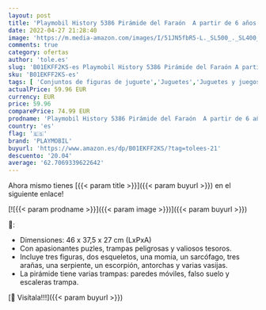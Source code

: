 ```yaml
---
layout: post
title: 'Playmobil History 5386 Pirámide del Faraón  A partir de 6 años [Exclusivo]'
date: 2022-04-27 21:28:40
image: 'https://m.media-amazon.com/images/I/51JN5fbR5-L._SL500_._SL400_.jpg'
comments: true
category: ofertas
author: 'tole.es'
slug: 'B01EKFF2KS-es Playmobil History 5386 Pirámide del Faraón A partir de 6...'
sku: 'B01EKFF2KS-es'
tags: [ 'Conjuntos de figuras de juguete','Juguetes','Juguetes y juegos','Muñecos y figuras','playmobil','🇪🇸', ]
actualPrice: 59.96 EUR
currency: EUR
price: 59.96
comparePrice: 74.99 EUR
prodname: 'Playmobil History 5386 Pirámide del Faraón  A partir de 6 años [Exclusivo]'
country: 'es'
flag: '🇪🇸'
brand: 'PLAYMOBIL'
buyurl: 'https://www.amazon.es/dp/B01EKFF2KS/?tag=tolees-21'
descuento: '20.04'
average: '62.7069339622642'
---
```


Ahora mismo tienes [{{< param title >}}]({{< param buyurl >}}) en el siguiente enlace!

[![{{< param prodname >}}]({{< param image >}})]({{< param buyurl >}})

🔎:

- Dimensiones: 46 x 37,5 x 27 cm (LxPxA)
- Con apasionantes puzles, trampas peligrosas y valiosos tesoros.
- Incluye tres figuras, dos esqueletos, una momia, un sarcófago, tres arañas, una serpiente, un escorpión, antorchas y varias vasijas.
- La pirámide tiene varias trampas: paredes móviles, falso suelo y escaleras trampa.

[🛒 Visítala!!!]({{< param buyurl >}})
